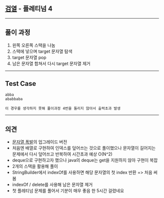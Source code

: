 ## [검열](https://www.acmicpc.net/problem/3111) - 플레티넘 4

---

## 풀이 과정
1. 왼쪽 오른쪽 스택을 나눔
2. 스택에 넣으며 target 문자열 탐색
3. target 문자열 pop
4. 남은 문자열 합쳐서 다시 target 문자열 제거

---

## Test Case
    abba
    ababbaba
    
    이 경우를 생각하지 못해 풀이과정 4번을 돌리지 않아서 출력초과 발생

---

## 의견
- [문자열 폭발](https://www.acmicpc.net/problem/9935)의 업그레이드 버전
- 처음엔 배열로 구현하여 인덱스를 덮어쓰는 것으로 풀이했으나 문자열이 길어지는 문제에서 다시 덮어쓰고 반복하여 시간초과 예상 O(N^2)
- deque으로 구현하고자 했으나 java의 deque는 get을 지원하지 않아 구현이 복잡
- 2개의 스택을 활용해 풀이
- StringBuilder에서 indexOf를 사용하면 해당 문자열의 첫 index 반환 => 처음 써봄
- indexOf / delete를 사용해 남은 문자열 제거
- 첫 플레티넘 문제를 풀어서 기분이 매우 좋음 한 5시간 걸렸네요